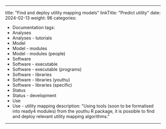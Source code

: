 
---
title: "Find and deploy utility mapping models"
linkTitle: "Predict utility"
date: 2024-02-13
weight: 96
categories: 
- Documentation
tags: 
- Analyses
- Analyses - tutorials
- Model
- Model - modules
- Model - modules (people)
- Software
- Software - executable
- Software - executable (programs)
- Software - libraries
- Software - libraries (youthu)
- Software - libraries (specific)
- Status
- Status - development
- Use
- Use - utility mapping
description: "Using tools (soon to be formalised into ready4 modules) from the youthu R package, it is possible to find and deploy relevant utility mapping algorithms."
---


